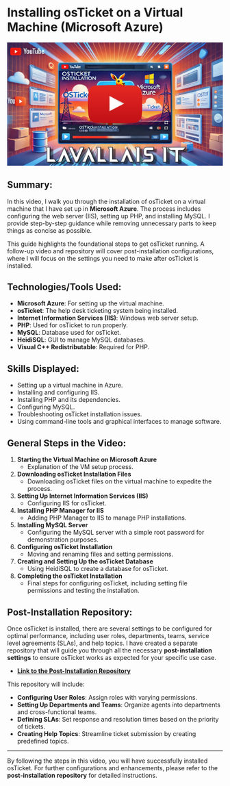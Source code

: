 # **Installing osTicket on a Virtual Machine (Microsoft Azure)**

[![Watch the Full Video](https://github.com/KLavallais/KLavallais/blob/assets/osTicket%20Installation%20Thumbnail.png)](https://www.youtube.com/watch?v=5FxwlTwsrdk)


## **Summary:**
In this video, I walk you through the installation of osTicket on a virtual machine that I have set up in **Microsoft Azure**. The process includes configuring the web server (IIS), setting up PHP, and installing MySQL. I provide step-by-step guidance while removing unnecessary parts to keep things as concise as possible.

This guide highlights the foundational steps to get osTicket running. A follow-up video and repository will cover post-installation configurations, where I will focus on the settings you need to make after osTicket is installed.

## **Technologies/Tools Used:**
- **Microsoft Azure**: For setting up the virtual machine.
- **osTicket**: The help desk ticketing system being installed.
- **Internet Information Services (IIS)**: Windows web server setup.
- **PHP**: Used for osTicket to run properly.
- **MySQL**: Database used for osTicket.
- **HeidiSQL**: GUI to manage MySQL databases.
- **Visual C++ Redistributable**: Required for PHP.

## **Skills Displayed:**
- Setting up a virtual machine in Azure.
- Installing and configuring IIS.
- Installing PHP and its dependencies.
- Configuring MySQL.
- Troubleshooting osTicket installation issues.
- Using command-line tools and graphical interfaces to manage software.

## **General Steps in the Video:**
1. **Starting the Virtual Machine on Microsoft Azure**
   - Explanation of the VM setup process.
2. **Downloading osTicket Installation Files**
   - Downloading osTicket files on the virtual machine to expedite the process.
3. **Setting Up Internet Information Services (IIS)**
   - Configuring IIS for osTicket.
4. **Installing PHP Manager for IIS**
   - Adding PHP Manager to IIS to manage PHP installations.
5. **Installing MySQL Server**
   - Configuring the MySQL server with a simple root password for demonstration purposes.
6. **Configuring osTicket Installation**
   - Moving and renaming files and setting permissions.
7. **Creating and Setting Up the osTicket Database**
   - Using HeidiSQL to create a database for osTicket.
8. **Completing the osTicket Installation**
   - Final steps for configuring osTicket, including setting file permissions and testing the installation.

## **Post-Installation Repository:**
Once osTicket is installed, there are several settings to be configured for optimal performance, including user roles, departments, teams, service level agreements (SLAs), and help topics. I have created a separate repository that will guide you through all the necessary **post-installation settings** to ensure osTicket works as expected for your specific use case.

- **[Link to the Post-Installation Repository](https://github.com/KLavallais/osTicketPostSetup)**

This repository will include:
- **Configuring User Roles**: Assign roles with varying permissions.
- **Setting Up Departments and Teams**: Organize agents into departments and cross-functional teams.
- **Defining SLAs**: Set response and resolution times based on the priority of tickets.
- **Creating Help Topics**: Streamline ticket submission by creating predefined topics.

---

By following the steps in this video, you will have successfully installed osTicket. For further configurations and enhancements, please refer to the **post-installation repository** for detailed instructions.

